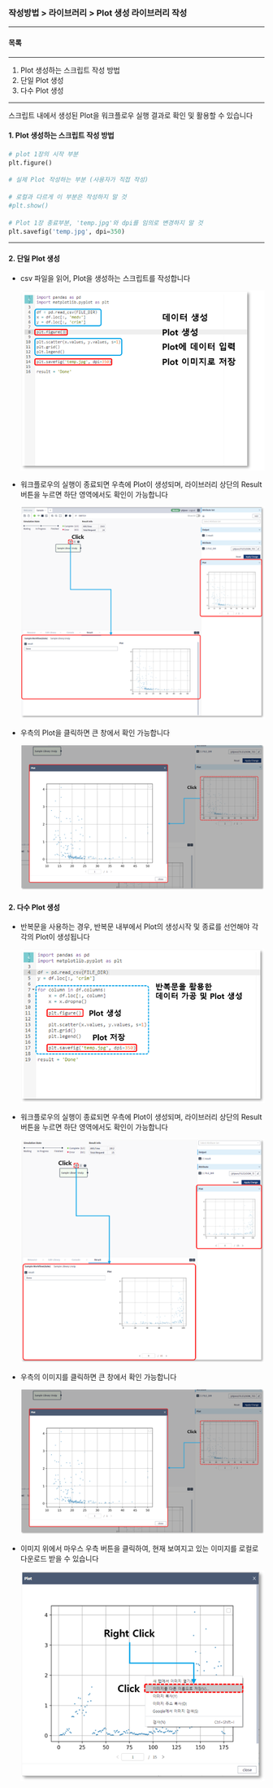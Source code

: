 ### 작성방법 > 라이브러리 > Plot 생성 라이브러리 작성



------

#### 목록

------

1. Plot 생성하는 스크립트 작성 방법
2. 단일 Plot 생성
3. 다수 Plot 생성



------

스크립트 내에서 생성된 Plot을 워크플로우 실행 결과로 확인 및 활용할 수 있습니다



#### 1. Plot 생성하는 스크립트 작성 방법

```python
# plot 1장의 시작 부분
plt.figure()

# 실제 Plot 작성하는 부분 (사용자가 직접 작성)

# 로컬과 다르게 이 부분은 작성하지 말 것
#plt.show()

# Plot 1장 종료부분, 'temp.jpg'와 dpi를 임의로 변경하지 말 것
plt.savefig('temp.jpg', dpi=350)
```



------

#### 2. 단일 Plot 생성



- csv 파일을 읽어, Plot을 생성하는 스크립트를 작성합니다

  ![image-20200617141336939](./img/작성방법_02_라이브러리_01_Plot생성_라이브러리작성-01.png)

  

- 워크플로우의 실행이 종료되면 우측에 Plot이 생성되며, 라이브러리 상단의 Result 버튼을 누르면 하단 영역에서도 확인이 가능합니다

  ![image-20200617142203019](./img/작성방법_02_라이브러리_01_Plot생성_라이브러리작성-02.png)

  

- 우측의 Plot을 클릭하면 큰 창에서 확인 가능합니다

  ![image-20200617142448745](./img/작성방법_02_라이브러리_01_Plot생성_라이브러리작성-03.png)



#### 2. 다수 Plot 생성



- 반복문을 사용하는 경우, 반복문 내부에서 Plot의 생성시작 및 종료를 선언해야 각각의 Plot이 생성됩니다

  ![image-20200617143217846](./img/작성방법_02_라이브러리_01_Plot생성_라이브러리작성-04.png)

  

- 워크플로우의 실행이 종료되면 우측에 Plot이 생성되며, 라이브러리 상단의 Result 버튼을 누르면 하단 영역에서도 확인이 가능합니다

  ![image-20200617143523371](./img/작성방법_02_라이브러리_01_Plot생성_라이브러리작성-05.png)

  

- 우측의 이미지를 클릭하면 큰 창에서 확인 가능합니다

  ![image-20200617143804938](./img/작성방법_02_라이브러리_01_Plot생성_라이브러리작성-06.png)

  

- 이미지 위에서 마우스 우측 버튼을 클릭하여, 현재 보여지고 있는 이미지를 로컬로 다운로드 받을 수 있습니다

  ![image-20200617144008422](./img/작성방법_02_라이브러리_01_Plot생성_라이브러리작성-07.png)


